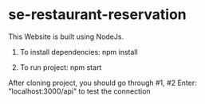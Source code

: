 # se-restaurant-reservation
This Website is built using NodeJs. 

1. To install dependencies:
npm install

2. To run project:
npm start

After cloning project, you should go through #1, #2
Enter: "localhost:3000/api" to test the connection
